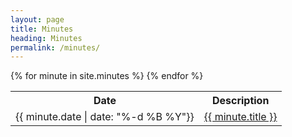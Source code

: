```yaml
---
layout: page
title: Minutes
heading: Minutes
permalink: /minutes/
---
```


<table id="minutes-table">
  <tr>
    <th nowrap="nowrap">Date</th>
    <th>Description</th>
  </tr>
  {% for minute in site.minutes %}
    <tr>
      <td nowrap="nowrap">{{ minute.date | date: "%-d %B %Y"}}</td>
      <td><a href="{{ minute.url }}">{{ minute.title }}</a></td>
    </tr>
  {% endfor %}
</table>
